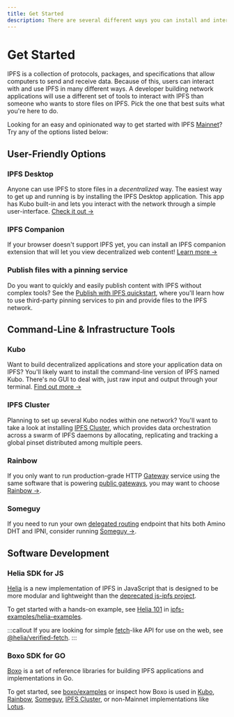 ```yaml
---
title: Get Started
description: There are several different ways you can install and interact with IPFS. Find out which one best suits your needs here.
---
```


# Get Started

IPFS is a collection of protocols, packages, and specifications that allow computers to send and receive data. Because of this, users can interact with and use IPFS in many different ways. A developer building network applications will use a different set of tools to interact with IPFS than someone who wants to store files on IPFS. Pick the one that best suits what you're here to do.

Looking for an easy and opinionated way to get started with IPFS [Mainnet](../concepts/glossary.md#mainnet)? Try any of the options listed below:

## User-Friendly Options

### IPFS Desktop

Anyone can use IPFS to store files in a _decentralized_ way. The easiest way to get up and running is by installing the IPFS Desktop application. This app has Kubo built-in and lets you interact with the network through a simple user-interface. [Check it out →](./ipfs-desktop.md)

### IPFS Companion

If your browser doesn't support IPFS yet, you can install an IPFS companion extension that will let you view decentralized web content! [Learn more →](./ipfs-companion.md)

### Publish files with a pinning service

Do you want to quickly and easily publish content with IPFS without complex tools? See the [Publish with IPFS quickstart](../quickstart/publish.md), where you'll learn how to use third-party pinning services to pin and provide files to the IPFS network.

## Command-Line & Infrastructure Tools

### Kubo

Want to build decentralized applications and store your application data on IPFS? You'll likely want to install the command-line version of IPFS named Kubo. There's no GUI to deal with, just raw input and output through your terminal. [Find out more →](./command-line.md)

### IPFS Cluster

Planning to set up several Kubo nodes within one network? You'll want to take a look at installing [IPFS Cluster](./server-infrastructure.md), which provides data orchestration across a swarm of IPFS daemons by allocating, replicating and tracking a global pinset distributed among multiple peers.

### Rainbow

If you only want to run production-grade HTTP [Gateway](../concepts/glossary.md#gateway) service using the same software that is powering [public gateways](../concepts/public-utilities.md#public-ipfs-gateways), you may want to choose [Rainbow →](https://github.com/ipfs/rainbow/#readme).

### Someguy

If you need to run your own [delegated routing](../concepts/glossary.md#delegated-routing) endpoint that hits both Amino DHT and IPNI, consider running [Someguy →](https://github.com/ipfs/someguy/#readme).

## Software Development

### Helia SDK for JS

[Helia](https://github.com/ipfs/helia) is a new implementation of IPFS in JavaScript that is designed to be more modular and lightweight than the [deprecated js-ipfs project](https://github.com/ipfs/js-ipfs).

To get started with a hands-on example, see [Helia 101](https://github.com/ipfs-examples/helia-examples/blob/main/examples/helia-101/README.md) in [ipfs-examples/helia-examples](https://github.com/ipfs-examples/helia-examples/tree/main).

:::callout
If you are looking for simple [fetch](https://developer.mozilla.org/en-US/docs/Web/API/Fetch_API)-like API for use on the web, see [@helia/verified-fetch](https://www.npmjs.com/package/@helia/verified-fetch).
:::

### Boxo SDK for GO

[Boxo](https://github.com/ipfs/boxo#readme) is a set of reference libraries for building IPFS applications and implementations in Go.

To get started, see [boxo/examples](https://github.com/ipfs/boxo/tree/main/examples) or inspect how Boxo is used in [Kubo](https://github.com/ipfs/kubo), [Rainbow](https://github.com/ipfs/rainbow/), [Someguy](https://github.com/ipfs/someguy), [IPFS Cluster](https://github.com/ipfs-cluster/ipfs-cluster/), or non-Mainnet implementations like [Lotus](https://github.com/filecoin-project/lotus/).
